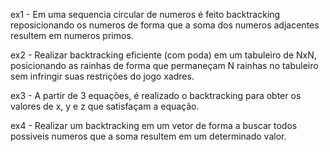 ex1 - Em uma sequencia circular de numeros é feito backtracking reposicionando os numeros de forma que a soma dos numeros adjacentes resultem em numeros primos.

ex2 - Realizar backtracking eficiente (com poda) em um tabuleiro de NxN, posicionando as rainhas de forma que permaneçam N rainhas no tabuleiro sem infringir suas restrições do jogo xadres.

ex3 - A partir de 3 equações, é realizado o backtracking para obter os valores de x, y e z que satisfaçam a equação.

ex4 - Realizar um backtracking em um vetor de forma a buscar todos possiveis numeros que a soma resultem em um determinado valor.
